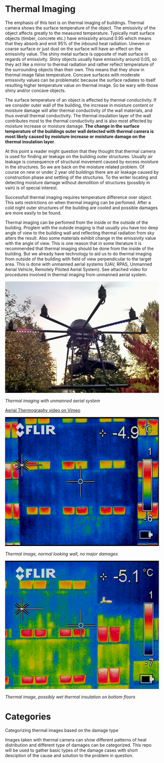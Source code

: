# Thermal Imaging

The emphasis of this text is on thermal imaging of buildings. Thermal camera shows the surface temperature of the object. The emissivity of the object affects greatly to the measured temperature. Typically matt surface objects (timber, concrete etc.) have emissivity around 0.95 which means that they absorb and emit 95% of the inbound heat radiation.  Uneven or coarse surface or just dust on the surface will have an effect on the emissivity value. The shiny metal surface is opposite of matt surface in regards of emissivity. Shiny objects usually have emissivity around 0.05, so they act like a mirror to thermal radiation and rather reflect temperature of the surrounding objects than their own. This means that they show in thermal image false temperature. Concave surfaces with moderate emissivity values can be problematic because the surface radiates to itself resulting higher temperature value on thermal image. So be wary with those shiny and/or concave objects.

The surface temperature of an object is affected by thermal conductivity. If we consider outer wall of the building, the increase in moisture content or moisture damage will alter thermal conductivity of the wall materials, and thus overall thermal conductivity. The thermal insulation layer of the wall contributes most to the thermal conductivity and is also most affected by moisture increase or moisture damage. **The change in the surface temperature of the buildings outer wall detected with thermal camera is most likely caused by moisture increase or moisture damage on the thermal insulation layer**.

At this point a reader might question that they thought that thermal camera is used for finding air leakage on the building outer structures. Usually air leakage is consequence of structural movement caused by excess moisture in the structures. So we are back on the moisture related problem. Of course on new or under 2 year old buildings there are air leakage caused by construction phase and settling of the structures. To the writer locating and detecting moisture damage without demolition of structures (possibly in vain) is of special interest.

Successfull thermal imaging requires temperature difference over object. This sets restrictions on when thermal imaging can be perfomed. After a cold night outer structures of the building are cooled and possible damages are more easily to be found.

Thermal imaging can be perfomed from the inside or the outside of the building. Proglem with the outside imaging is that usually you have too deep angle of view to the building wall and reflecting thermal radiation from sky alters the result. Also some materials exhibit change in the emissivity value with the angle of view. This is one reason that in some literature it is recommended that thermal imaging should be done from the inside of the building. But we already have technology to aid us to do thermal imaging from outside of the building with field of view perpendicular to the target area. This is done with unmanned aerial systems (UAV, RPAS, Unmanned Aerial Vehicle, Remotely Piloted Aerial System). See attached video for procedures involved in thermal imaging from unmanned aerial system.

![Thermal imaging with unmanned aerial system](uav1.jpg "Thermal imaging with unmanned aerial system")

*Thermal imaging with unmanned aerial system*

[Aerial Thermography video on Vimeo](https://vimeo.com/149117940)

![Thermal image, normal looking wall, no major damages](vlcsnap-2016-01-27-12h50m23s985.png "Thermal image, normal looking wall, no major damages")

*Thermal image, normal looking wall, no major damages*

![Possibly wet thermal insulation on bottom floors](vlcsnap-2016-01-31-18h10m02s069.png "Possibly wet thermal insulation on bottom floors")

*Thermal image, possibly wet thermal insulation on bottom floors*

# Categories

Categorizing thermal images based on the damage type

Images taken with thermal camera can show different patterns of heat distribution and different type of damages can be categorized. This repo will be used to gather basic types of the damage cases with short desciption of the cause and solution to the problem in question.
